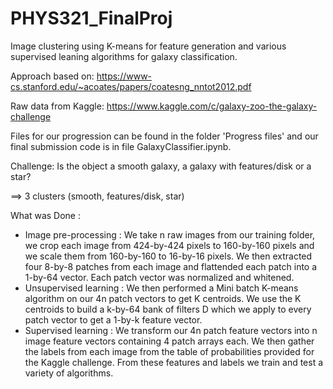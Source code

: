 # PHYS321_FinalProj

Image clustering using K-means for feature generation and various supervised leaning algorithms for galaxy classification. 

Approach based on:
https://www-cs.stanford.edu/~acoates/papers/coatesng_nntot2012.pdf

Raw data from Kaggle: 
https://www.kaggle.com/c/galaxy-zoo-the-galaxy-challenge

Files for our progression can be found in the folder 'Progress files' and our final submission code is in file GalaxyClassifier.ipynb. 

Challenge: Is the object a smooth galaxy, a galaxy with features/disk or a star?

==> 3 clusters (smooth, features/disk, star)

What was Done : 
- Image pre-processing : We take n raw images from our training folder, we crop each image from 424-by-424 pixels to 160-by-160 pixels and we scale them from 160-by-160 to 16-by-16 pixels. We then extracted four 8-by-8 patches from each image and flattended each patch into a 1-by-64 vector. Each patch vector was normalized and whitened. 
- Unsupervised learning : We then performed a Mini batch K-means algorithm on our 4n patch vectors to get K centroids. We use the K centroids to build a k-by-64 bank of filters D which we apply to every patch vector to get a 1-by-k feature vector. 
- Supervised learning : We transform our 4n patch feature vectors into n image feature vectors containing 4 patch arrays each. We then gather the labels from each image from the table of probabilities provided for the Kaggle challenge. From these features and labels we train and test a variety of algorithms.
